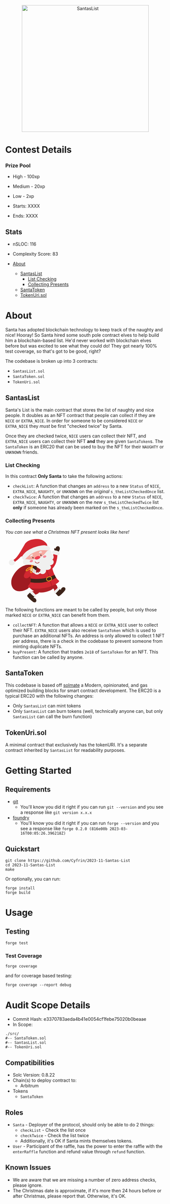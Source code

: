 <p align="center">
<img src="https://res.cloudinary.com/droqoz7lg/image/upload/v1700748703/image_720_transformed_720_djb9ly.png" width="400" alt="SantasList">
<br/>

# Contest Details

### Prize Pool

- High - 100xp
- Medium - 20xp
- Low - 2xp

- Starts: XXXX
- Ends: XXXX

## Stats

- nSLOC: 116
- Complexity Score: 83

- [About](#about)
  - [SantasList](#santaslist)
    - [List Checking](#list-checking)
    - [Collecting Presents](#collecting-presents)
  - [SantaToken](#santatoken)
  - [TokenUri.sol](#tokenurisol)

# About
Santa has adopted blockchain technology to keep track of the naughty and nice! Hooray! So Santa hired some south pole contract elves to help build him a blockchain-based list. He'd never worked with blockchain elves before but was excited to see what they could do! They got nearly 100% test coverage, so that's got to be good, right?

The codebase is broken up into 3 contracts:
- `SantasList.sol` 
- `SantaToken.sol` 
- `TokenUri.sol`

## SantasList 
Santa's List is the main contract that stores the list of naughty and nice people. It doubles as an NFT contract that people can collect if they are `NICE` or `EXTRA_NICE`. In order for someone to be considered `NICE` or `EXTRA_NICE` they *must* be first "checked twice" by Santa. 

Once they are checked twice, `NICE` users can collect their NFT, and `EXTRA_NICE` users can collect their NFT **and** they are given `SantaToken`s. The `SantaToken` is an ERC20 that can be used to buy the NFT for their `NAUGHTY` or `UNKNOWN` friends. 

### List Checking
In this contract **Only Santa** to take the following actions:
- `checkList`: A function that changes an `address` to a new `Status` of `NICE`, `EXTRA_NICE`, `NAUGHTY`, or `UNKNOWN` on the *original* `s_theListCheckedOnce` list. 
- `checkTwice`: A function that changes an `address` to a new `Status` of `NICE`, `EXTRA_NICE`, `NAUGHTY`, or `UNKNOWN` on the *new* `s_theListCheckedTwice` list **only** if someone has already been marked on the `s_theListCheckedOnce`.

### Collecting Presents


*You can see what a Christmas NFT present looks like here!*

<svg xmlns="http://www.w3.org/2000/svg" xmlns:xlink="http://www.w3.org/1999/xlink" width="200" zoomAndPan="magnify" viewBox="0 0 375 374.999991" height="200" preserveAspectRatio="xMidYMid meet" version="1.0"><path fill="#af2026" d="M 298.304688 267.765625 C 302.25 270.484375 304.839844 274.839844 306.273438 279.402344 C 307.71875 283.976562 309.957031 287.96875 310.367188 292.75 C 310.425781 293.453125 288.144531 314.429688 288.363281 313.054688 C 289.007812 309.066406 290.585938 300.964844 287.882812 297.179688 C 285.542969 293.890625 280.394531 290.585938 276.363281 290.324219 C 271.652344 290.03125 267.210938 291.347656 265.660156 291.871094 C 264.109375 292.398438 267.984375 282.429688 269.140625 278.671875 C 272.882812 266.582031 287.414062 260.28125 298.304688 267.765625 " fill-opacity="1" fill-rule="nonzero"/><path fill="#3c2319" d="M 290.789062 313.726562 C 296.960938 320.613281 303.113281 327.515625 309.285156 334.398438 C 310.804688 336.09375 314.136719 337.585938 316.390625 337.234375 C 323.742188 336.050781 352.191406 306.449219 354.238281 300.292969 C 355.304688 297.0625 356.035156 293.507812 354.648438 290.410156 C 352.03125 284.605469 343.859375 283.144531 338.113281 285.921875 C 332.339844 288.714844 328.433594 295 328.480469 301.417969 C 328.492188 302.046875 319.75 292.324219 319.238281 290.996094 C 316.855469 284.855469 302.355469 309.296875 290.789062 313.726562 " fill-opacity="1" fill-rule="nonzero"/><path fill="#f0f0ef" d="M 321.695312 286.316406 C 324.445312 288.859375 324.984375 293.171875 322.851562 295.394531 C 316.460938 302.078125 310.085938 308.742188 303.714844 315.410156 C 301.550781 317.675781 299.226562 320.027344 295.921875 320.644531 C 292.632812 321.273438 288.363281 319.285156 287.019531 315.992188 C 283.976562 308.566406 300.6875 297.367188 305.996094 291.871094 C 309.328125 288.421875 314.984375 280.105469 321.695312 286.316406 " fill-opacity="1" fill-rule="nonzero"/><path fill="#af2026" d="M 198.660156 316.316406 C 196.074219 320.335938 191.804688 323.070312 187.285156 324.664062 C 182.769531 326.257812 178.835938 328.609375 174.085938 329.179688 C 173.382812 329.253906 151.6875 307.675781 153.0625 307.851562 C 157.082031 308.347656 165.226562 309.679688 168.925781 306.855469 C 172.140625 304.402344 175.269531 299.152344 175.402344 295.101562 C 175.546875 290.394531 174.085938 285.996094 173.515625 284.460938 C 172.945312 282.925781 183.019531 286.476562 186.804688 287.515625 C 199.011719 290.863281 205.78125 305.175781 198.660156 316.316406 " fill-opacity="1" fill-rule="nonzero"/><path fill="#3c2319" d="M 152.476562 310.292969 C 145.796875 316.679688 139.101562 323.070312 132.421875 329.457031 C 130.769531 331.023438 129.394531 334.398438 129.820312 336.636719 C 131.238281 343.945312 161.761719 371.429688 167.972656 373.273438 C 171.234375 374.238281 174.800781 374.851562 177.855469 373.359375 C 183.574219 370.554688 184.773438 362.335938 181.820312 356.695312 C 178.835938 351.007812 172.417969 347.308594 166 347.558594 C 165.386719 347.585938 174.816406 338.535156 176.117188 337.980469 C 182.183594 335.410156 157.289062 321.710938 152.476562 310.292969 " fill-opacity="1" fill-rule="nonzero"/><path fill="#f0f0ef" d="M 180.882812 340.292969 C 178.425781 343.113281 174.144531 343.800781 171.835938 341.738281 C 164.964844 335.582031 158.09375 329.414062 151.222656 323.257812 C 148.882812 321.167969 146.457031 318.917969 145.722656 315.644531 C 145.007812 312.367188 146.851562 308.054688 150.09375 306.59375 C 157.40625 303.320312 169.144531 319.648438 174.816406 324.78125 C 178.382812 327.996094 186.878906 333.375 180.882812 340.292969 " fill-opacity="1" fill-rule="nonzero"/><path fill="#af2026" d="M 180.707031 312.71875 C 213.894531 321.125 250.132812 311.214844 268.160156 302.222656 C 296.769531 287.925781 298.378906 263.980469 297.484375 262.734375 C 296.492188 261.363281 281.316406 265.457031 261.144531 267.5625 C 229.066406 270.921875 201.65625 271.523438 169.832031 275.894531 C 159.847656 277.269531 140.386719 276.84375 140.609375 282.382812 C 140.871094 289.050781 170.183594 310.042969 180.707031 312.71875 " fill-opacity="1" fill-rule="nonzero"/><path fill="#9f1b21" d="M 127.113281 151.761719 C 112.21875 156.164062 93.988281 160.738281 73.988281 180.050781 C 63.503906 190.167969 55.933594 199.976562 48.460938 212.476562 C 39.164062 228 35.773438 237.007812 35.160156 255.074219 C 34.546875 273.160156 42.101562 292.324219 57.542969 301.769531 C 74.074219 311.886719 95.464844 309.019531 113.753906 302.617188 C 121.355469 299.941406 128.898438 296.652344 134.964844 291.359375 C 152.433594 276.1875 153.210938 249.59375 150.695312 226.582031 C 149.410156 214.945312 147.640625 203.222656 147.886719 191.480469 C 148.121094 180.503906 154.570312 169.800781 154.949219 159.890625 C 155.605469 142.085938 143.195312 147.011719 127.113281 151.761719 " fill-opacity="1" fill-rule="nonzero"/><path fill="#d32731" d="M 134.421875 282.617188 C 139.363281 290.570312 181.847656 297.601562 227.722656 289.8125 C 273.582031 282.019531 313.800781 261.363281 317.835938 249.242188 C 319.488281 244.285156 310.132812 243.789062 299.808594 227.210938 C 297.078125 222.78125 294.3125 217.839844 291.742188 212.300781 L 291.347656 211.4375 C 274.269531 174.320312 281.566406 169.246094 266.363281 149.789062 C 248.628906 127.128906 211.890625 135.839844 189.085938 147.199219 C 179.480469 151.964844 164.496094 159.523438 157.8125 167.902344 C 140.957031 189.054688 147.40625 216.027344 149.351562 235.542969 C 149.757812 239.636719 149.964844 243.410156 149.730469 246.726562 C 149.511719 249.535156 148.984375 252.238281 148.253906 254.828125 C 144.042969 269.871094 130.226562 275.835938 134.421875 282.617188 " fill-opacity="1" fill-rule="nonzero"/><path fill="#af2026" d="M 273.246094 277.429688 C 264.300781 248.804688 255.367188 220.179688 246.421875 191.554688 L 244.492188 185.34375 L 247.765625 184.320312 L 249.710938 190.53125 C 258.644531 219.15625 267.574219 247.78125 276.523438 276.40625 L 273.246094 277.429688 " fill-opacity="1" fill-rule="nonzero"/><path fill="#3c2319" d="M 148.253906 254.828125 C 154.613281 255.851562 165.839844 258.101562 179.304688 258.160156 C 208.003906 258.277344 239.902344 260.691406 300.320312 228.570312 C 297.574219 224.140625 294.3125 217.839844 291.742188 212.300781 L 291.347656 211.4375 C 277.824219 218.292969 249.828125 229.082031 226.789062 232.402344 C 200.371094 236.21875 169.960938 236.800781 149.128906 232.941406 C 149.539062 237.050781 149.964844 243.410156 149.730469 246.726562 C 149.511719 249.535156 148.984375 252.238281 148.253906 254.828125 " fill-opacity="1" fill-rule="nonzero"/><path fill="#f6ab1f" d="M 262.398438 224.625 C 261.492188 224.625 260.585938 224.753906 259.695312 225.003906 L 252.121094 227.242188 C 247.09375 228.71875 244.183594 234.023438 245.660156 239.066406 C 246.378906 241.507812 248.015625 243.527344 250.238281 244.738281 C 252.472656 245.953125 255.046875 246.246094 257.488281 245.53125 L 265.0625 243.308594 C 270.105469 241.816406 273.011719 236.523438 271.523438 231.480469 C 270.804688 229.023438 269.183594 227.007812 266.960938 225.792969 C 265.527344 225.019531 263.980469 224.625 262.398438 224.625 Z M 254.796875 249.8125 C 252.574219 249.8125 250.382812 249.257812 248.367188 248.160156 C 245.222656 246.4375 242.941406 243.601562 241.933594 240.164062 C 239.84375 233.058594 243.921875 225.574219 251.027344 223.5 L 258.597656 221.277344 C 262.050781 220.265625 265.675781 220.648438 268.816406 222.371094 C 271.976562 224.097656 274.257812 226.933594 275.265625 230.371094 C 277.355469 237.488281 273.261719 244.960938 266.15625 247.035156 L 258.585938 249.257812 C 257.339844 249.636719 256.054688 249.8125 254.796875 249.8125 " fill-opacity="1" fill-rule="nonzero"/><path fill="#3c2319" d="M 289.09375 61.328125 C 288.277344 58.769531 288.625 55.171875 291.214844 54.484375 C 293.160156 53.972656 295.015625 55.523438 296.359375 57.015625 C 297.339844 53.183594 298.917969 49.382812 301.652344 46.503906 C 304.386719 43.636719 308.421875 41.796875 312.339844 42.410156 C 316.609375 43.097656 320.101562 46.636719 321.476562 50.730469 C 322.863281 54.835938 322.382812 59.382812 320.992188 63.492188 C 319.589844 67.585938 317.324219 71.328125 315.074219 75.027344 C 314.050781 76.722656 313.011719 78.417969 311.988281 80.097656 C 311.738281 80.507812 311.460938 80.945312 311.023438 81.152344 C 310.570312 81.371094 310.03125 81.296875 309.53125 81.222656 C 304.808594 80.480469 300.101562 79.746094 295.382812 79.003906 C 290.90625 78.300781 292.472656 75.449219 292.5 72.101562 C 292.542969 68.15625 290.292969 64.980469 289.09375 61.328125 " fill-opacity="1" fill-rule="nonzero"/><path fill="#d32731" d="M 291.242188 74.71875 C 295.03125 75.144531 304.238281 78.316406 305.308594 78.664062 C 311.476562 80.640625 306.316406 119.378906 300.601562 136.71875 C 294.882812 154.042969 284.722656 170.09375 270.484375 181.277344 C 268.351562 182.960938 265.410156 184.566406 263.101562 183.121094 C 261.933594 182.390625 241.320312 135.066406 256.433594 123.0625 C 264.636719 116.558594 271.988281 111.707031 278.128906 102.757812 C 279.664062 100.507812 291.960938 74.804688 291.242188 74.71875 " fill-opacity="1" fill-rule="nonzero"/><path fill="#f0f0ef" d="M 279.929688 70.699219 C 278.1875 72.101562 276.566406 76.3125 276.257812 78.898438 C 275.996094 81.105469 277.222656 83.285156 278.917969 84.703125 C 285.160156 89.953125 296.402344 91.824219 303.976562 94.558594 C 306.945312 95.609375 310.132812 96.691406 313.214844 96.019531 C 319.136719 94.703125 321.550781 87.90625 320.804688 82.453125 C 320.042969 77 315.863281 73.519531 311.050781 71.398438 C 303.976562 68.273438 288.554688 63.796875 279.929688 70.699219 " fill-opacity="1" fill-rule="nonzero"/><path fill="#c22329" d="M 124.832031 179.289062 C 126.792969 175.3125 128.855469 171.191406 132.390625 168.53125 C 135.929688 165.871094 141.382812 165.195312 144.582031 168.238281 C 147.15625 170.679688 147.523438 174.566406 147.742188 178.105469 C 147.945312 181.261719 148.136719 184.421875 148.328125 187.578125 C 148.605469 191.890625 148.824219 196.453125 146.820312 200.28125 C 145.035156 203.734375 141.71875 206.085938 138.53125 208.292969 C 133.679688 211.65625 128.824219 215.035156 123.984375 218.394531 C 122.15625 219.652344 119.964844 220.984375 117.875 220.238281 C 103.226562 215.078125 121.308594 186.46875 124.832031 179.289062 " fill-opacity="1" fill-rule="nonzero"/><path fill="#f6aaa1" d="M 262.941406 73.550781 C 275.265625 112.160156 250.878906 154.453125 208.46875 167.988281 C 166.042969 181.542969 123.574219 160.023438 111.238281 121.414062 C 98.914062 82.789062 121.398438 41.679688 163.808594 28.140625 C 206.21875 14.589844 250.601562 34.925781 262.941406 73.550781 " fill-opacity="1" fill-rule="nonzero"/><path fill="#f0f0ef" d="M 123.195312 150.769531 C 116.425781 155.59375 114.410156 165.621094 118.867188 172.257812 C 123.34375 178.894531 146.324219 167.625 153.558594 163.488281 C 149.511719 171 139.714844 194.582031 147.15625 198.703125 C 154.582031 202.839844 162.917969 201.789062 167.8125 194.773438 C 168.441406 202.386719 176.890625 207.695312 184.582031 209.433594 C 192.273438 211.175781 201.058594 207.722656 205.472656 201.246094 C 211.597656 207.226562 222.082031 208.542969 229.859375 204.316406 C 237.648438 200.078125 242.050781 190.664062 240.089844 182.402344 C 249.007812 182.988281 258.980469 182.214844 265.441406 176.074219 C 271.917969 169.933594 271.039062 157.039062 262.371094 155.050781 C 270.996094 154.816406 279.957031 150.679688 284.066406 143.269531 C 288.171875 135.871094 285.894531 125.390625 278.234375 121.777344 C 284.167969 116.691406 287.046875 108.503906 285.484375 101.136719 C 283.917969 93.765625 277.984375 87.523438 270.527344 85.390625 C 276.128906 79.644531 273.292969 71.925781 266.945312 67.277344 C 260.105469 62.261719 256.449219 64.894531 249.519531 69.074219 C 242.589844 73.269531 233.890625 86.792969 228.191406 92.464844 C 206.511719 114.089844 173.542969 122.054688 142.800781 121.222656 C 132.375 120.945312 116.265625 114.261719 108.621094 124.292969 C 96.382812 140.328125 112.84375 158.136719 123.195312 150.769531 " fill-opacity="1" fill-rule="nonzero"/><path fill="#f04053" d="M 205.925781 105.652344 C 207.503906 110.566406 201.714844 116.820312 193.015625 119.601562 C 184.304688 122.378906 175.984375 120.636719 174.40625 115.710938 C 172.84375 110.800781 178.617188 104.554688 187.332031 101.777344 C 196.027344 99 204.363281 100.726562 205.925781 105.652344 " fill-opacity="1" fill-rule="nonzero"/><path fill="#3c2319" d="M 166.175781 109.351562 C 166.90625 111.648438 166.277344 113.898438 164.757812 114.378906 C 163.238281 114.863281 161.425781 113.402344 160.695312 111.105469 C 159.949219 108.8125 160.59375 106.542969 162.113281 106.0625 C 163.617188 105.578125 165.445312 107.054688 166.175781 109.351562 " fill-opacity="1" fill-rule="nonzero"/><path fill="#f0f0ef" d="M 147.40625 102.289062 C 147.933594 103.3125 148.96875 104.101562 150.183594 103.929688 C 151.777344 103.707031 152.769531 102.042969 153.707031 100.902344 C 155.882812 98.242188 163.136719 98.636719 163.078125 94.175781 C 163.035156 90.609375 157.476562 90.566406 155.140625 91.195312 L 154.378906 91.429688 C 151.761719 92.335938 149.480469 94.878906 148.152344 97.21875 C 147.476562 98.371094 146.921875 99.746094 147.054688 101.105469 C 147.097656 101.5 147.214844 101.910156 147.40625 102.289062 " fill-opacity="1" fill-rule="nonzero"/><path fill="#f0f0ef" d="M 199.40625 79.164062 C 199.480469 80.757812 200.808594 82.246094 202.519531 82.304688 C 203.574219 82.335938 204.566406 81.882812 205.53125 81.445312 C 207.34375 80.609375 209.273438 79.746094 211.234375 79.921875 C 212.8125 80.054688 214.59375 80.816406 215.867188 79.851562 C 216.65625 79.25 216.859375 78.210938 216.714844 77.320312 C 216.4375 75.449219 214.945312 73.898438 213.089844 73.167969 C 208.804688 71.488281 199.1875 73.433594 199.40625 79.164062 " fill-opacity="1" fill-rule="nonzero"/><path fill="#f58393" d="M 163.414062 127.085938 C 164.496094 130.445312 161.105469 134.527344 155.855469 136.207031 C 150.605469 137.875 145.492188 136.515625 144.410156 133.152344 C 143.339844 129.789062 146.734375 125.710938 151.964844 124.027344 C 157.214844 122.347656 162.347656 123.722656 163.414062 127.085938 " fill-opacity="1" fill-rule="nonzero"/><path fill="#f58393" d="M 241.757812 100.347656 C 242.824219 103.707031 239.449219 107.789062 234.199219 109.46875 C 228.953125 111.148438 223.820312 109.777344 222.753906 106.414062 C 221.683594 103.050781 225.0625 98.972656 230.3125 97.289062 C 235.558594 95.625 240.675781 96.984375 241.757812 100.347656 " fill-opacity="1" fill-rule="nonzero"/><path fill="#d32731" d="M 144.628906 180.371094 C 150.882812 175.472656 158.953125 170.519531 166.265625 173.632812 C 166.207031 179.144531 172.507812 183.382812 171.878906 188.851562 C 171.613281 191.175781 170.109375 193.148438 168.660156 195.003906 C 159.21875 207.035156 149.539062 219.289062 136.71875 227.648438 C 124.613281 235.542969 106.207031 231.847656 110.171875 213.761719 C 112.992188 200.898438 134.992188 187.914062 144.628906 180.371094 " fill-opacity="1" fill-rule="nonzero"/><path fill="#3c2319" d="M 213.25 94.324219 C 213.980469 96.617188 213.339844 98.871094 211.832031 99.351562 C 210.3125 99.835938 208.484375 98.371094 207.753906 96.078125 C 207.023438 93.78125 207.652344 91.53125 209.171875 91.035156 C 210.691406 90.550781 212.519531 92.027344 213.25 94.324219 " fill-opacity="1" fill-rule="nonzero"/><path fill="#9f1b21" d="M 142.421875 170.386719 C 151.28125 167.097656 161.441406 163.882812 169.832031 168.238281 C 170.589844 168.632812 171.484375 169.101562 172.242188 168.707031 C 172.625 168.515625 172.886719 168.136719 173.121094 167.769531 C 174.101562 166.265625 175.078125 164.773438 176.042969 163.265625 C 176.484375 162.625 176.921875 161.90625 176.878906 161.132812 C 176.789062 159.773438 175.34375 158.984375 174.085938 158.472656 C 157.976562 152.054688 138.851562 150.621094 121.75 153.457031 C 116.867188 154.261719 111.515625 158.28125 109.511719 162.800781 C 108.359375 165.417969 109.820312 165.578125 110.140625 168.429688 C 111.148438 177.300781 108.546875 188.601562 118.664062 182.550781 C 126.558594 177.828125 133.664062 173.601562 142.421875 170.386719 " fill-opacity="1" fill-rule="nonzero"/><path fill="#9f1b21" d="M 183.851562 200.152344 C 186.410156 200.328125 186.277344 196.132812 186.804688 195.679688 C 189.84375 193.0625 193.238281 200.429688 195.839844 199.316406 C 198.0625 198.382812 196.644531 196.304688 196.863281 194.960938 C 197.300781 192.332031 198.660156 192.667969 200.019531 192.726562 C 200.882812 192.753906 201.671875 193.207031 202.519531 193.367188 C 205.195312 193.894531 206.570312 191.453125 205.632812 188.878906 C 205.28125 187.886719 203.980469 185.460938 205.0625 184.625 C 206.410156 183.589844 209.476562 185.371094 209.640625 184.113281 C 209.785156 182.871094 208.96875 181.714844 208.117188 180.78125 C 204.652344 176.964844 200.152344 174.277344 195.707031 171.644531 C 189.523438 167.972656 180.621094 159.335938 181.453125 171.191406 C 182.125 180.796875 180.691406 199.933594 183.851562 200.152344 " fill-opacity="1" fill-rule="nonzero"/><path fill="#9f1b21" d="M 121.03125 187.753906 C 121.75 186.597656 122.449219 185.429688 123.195312 184.304688 C 126.527344 179.347656 131.148438 175.371094 136.265625 172.300781 C 130.828125 171.730469 125.433594 174.773438 122.128906 179.128906 C 118.957031 183.308594 116.851562 189.261719 116.703125 194.507812 C 117.816406 192.066406 119.601562 190.035156 121.03125 187.753906 " fill-opacity="1" fill-rule="nonzero"/><path fill="#7f181b" d="M 169.597656 163.96875 C 165.839844 161.820312 161.292969 160.929688 156.996094 160.8125 C 152.476562 160.695312 147.988281 161.453125 143.675781 162.742188 C 139.117188 164.085938 134.730469 166 130.417969 168.019531 C 125.914062 170.125 121.425781 172.300781 116.925781 174.449219 C 112.347656 176.628906 107.773438 178.835938 103.195312 181.03125 C 102.625 181.308594 102.054688 181.585938 101.488281 181.863281 C 100.84375 182.183594 101.398438 183.132812 102.054688 182.828125 C 106.589844 180.722656 111.105469 178.558594 115.625 176.394531 C 120.097656 174.261719 124.554688 172.113281 129.042969 169.992188 C 133.269531 167.972656 137.523438 166.015625 141.96875 164.523438 C 146.222656 163.105469 150.605469 162.125 155.09375 161.996094 C 159.335938 161.878906 163.660156 162.492188 167.566406 164.21875 C 168.0625 164.4375 168.558594 164.671875 169.054688 164.90625 C 169.683594 165.195312 170.210938 164.320312 169.597656 163.96875 " fill-opacity="1" fill-rule="nonzero"/><path fill="#7f181b" d="M 171.789062 162.40625 C 168.207031 160.125 164.277344 158.414062 160.195312 157.242188 C 156.132812 156.089844 151.894531 155.503906 147.683594 155.535156 C 143.09375 155.5625 138.5625 156.394531 134.144531 157.582031 C 129.644531 158.777344 125.199219 160.242188 120.785156 161.703125 C 116.382812 163.136719 112.027344 164.714844 107.875 166.746094 C 107.347656 166.996094 106.835938 167.257812 106.324219 167.519531 C 105.683594 167.859375 106.253906 168.824219 106.910156 168.5 C 110.960938 166.453125 115.230469 164.847656 119.527344 163.382812 C 123.882812 161.921875 128.285156 160.503906 132.699219 159.230469 C 137.027344 158.003906 141.457031 156.996094 145.972656 156.789062 C 150.125 156.585938 154.304688 156.996094 158.355469 157.976562 C 162.902344 159.070312 167.230469 160.914062 171.207031 163.382812 C 171.835938 163.777344 172.402344 162.800781 171.789062 162.40625 " fill-opacity="1" fill-rule="nonzero"/><path fill="#7f181b" d="M 191.480469 189.070312 C 190.09375 184.113281 187.785156 179.421875 184.773438 175.269531 C 183.910156 174.101562 183.03125 172.871094 182.007812 171.847656 C 181.570312 171.425781 180.738281 172.007812 181.132812 172.507812 C 181.890625 173.5 182.738281 174.4375 183.484375 175.445312 C 184.246094 176.46875 184.960938 177.519531 185.621094 178.601562 C 186.949219 180.738281 188.089844 183.003906 189.027344 185.34375 C 189.566406 186.65625 190.019531 187.988281 190.445312 189.347656 C 190.648438 190.019531 191.671875 189.742188 191.480469 189.070312 " fill-opacity="1" fill-rule="nonzero"/><path fill="#7f181b" d="M 194.960938 180.519531 C 193.484375 178.691406 191.789062 177.007812 190.0625 175.414062 C 188.324219 173.808594 186.496094 172.316406 184.597656 170.914062 L 183.835938 171.101562 L 184.042969 171.863281 C 185.898438 173.238281 187.667969 174.730469 189.363281 176.308594 C 191.058594 177.886719 192.621094 179.582031 194.1875 181.292969 C 194.667969 181.820312 195.398438 181.058594 194.960938 180.519531 " fill-opacity="1" fill-rule="nonzero"/><path fill="#7f181b" d="M 197.039062 175.035156 C 194.84375 173.835938 192.578125 172.753906 190.34375 171.628906 C 188.105469 170.503906 185.882812 169.378906 183.632812 168.28125 C 183.003906 167.988281 182.460938 168.894531 183.078125 169.21875 C 185.296875 170.371094 187.535156 171.496094 189.773438 172.625 C 192.007812 173.75 194.214844 174.917969 196.496094 175.972656 C 197.109375 176.265625 197.667969 175.371094 197.039062 175.035156 " fill-opacity="1" fill-rule="nonzero"/><path fill="#3c2319" d="M 163.675781 163.035156 C 164.128906 162.550781 165.636719 161.878906 166.277344 162.054688 C 167.40625 162.359375 167.007812 164.304688 166.820312 165.109375 C 166.441406 163.691406 167.683594 162.390625 168.882812 161.527344 C 170.824219 160.125 172.972656 158.953125 175.328125 158.472656 C 177.683594 158.003906 180.238281 158.28125 182.257812 159.582031 C 184.15625 160.824219 185.402344 162.886719 186.117188 165.035156 C 187.449219 169.011719 187.066406 173.53125 185.109375 177.230469 C 183.132812 180.941406 179.613281 183.777344 175.578125 184.917969 C 174.84375 185.136719 161.863281 173.457031 161.148438 172.460938 C 159.65625 170.386719 161.703125 165.125 163.675781 163.035156 " fill-opacity="1" fill-rule="nonzero"/><path fill="#deddda" d="M 150.8125 168.996094 C 148.882812 169.4375 146.046875 172.113281 144.863281 174.011719 C 143.867188 175.636719 144.101562 177.796875 144.992188 179.539062 C 148.269531 185.984375 156.863281 191.671875 162.140625 196.644531 C 164.203125 198.585938 166.441406 200.632812 169.21875 201.261719 C 174.566406 202.460938 178.984375 198.074219 180.296875 193.542969 C 181.613281 189.011719 179.421875 184.726562 176.207031 181.261719 C 171.484375 176.175781 160.371094 166.878906 150.8125 168.996094 " fill-opacity="1" fill-rule="nonzero"/><path fill="#f6ab1f" d="M 163.164062 152.640625 C 158.382812 155.636719 156.089844 161.25 156.863281 166.730469 C 157.140625 168.765625 160.738281 168.3125 160.460938 166.25 C 159.917969 162.140625 161.601562 158.195312 165.023438 155.824219 C 166.964844 154.496094 165.195312 151.367188 163.164062 152.640625 " fill-opacity="1" fill-rule="nonzero"/><path fill="#f6ab1f" d="M 157.859375 163.046875 C 156.601562 160.109375 156.542969 156.9375 157.113281 153.851562 C 157.523438 151.558594 154.21875 150.5625 153.558594 152.871094 C 152.40625 156.894531 153.09375 161.105469 154.757812 164.859375 C 155.710938 166.980469 158.765625 165.136719 157.859375 163.046875 " fill-opacity="1" fill-rule="nonzero"/><path fill="#f6ab1f" d="M 141.03125 176.21875 C 138.984375 177.929688 136.878906 179.582031 134.714844 181.175781 C 132.625 182.738281 130.476562 184.507812 128.121094 185.679688 C 126.71875 186.378906 123.75 186.527344 124.964844 184.1875 C 125.988281 182.226562 127.699219 180.460938 129.234375 178.894531 C 132.464844 175.648438 136.28125 173.046875 140.445312 171.132812 C 143.355469 169.800781 146.441406 168.882812 149.582031 168.339844 C 146.777344 171 144.027344 173.71875 141.03125 176.21875 Z M 155.402344 164.070312 C 144.421875 163.882812 133.503906 168.632812 125.945312 176.554688 C 124.085938 178.484375 121.691406 180.957031 120.871094 183.558594 C 120.007812 186.277344 121.457031 188.878906 124.085938 189.84375 C 126.808594 190.855469 129.511719 189.65625 131.777344 188.148438 C 134.421875 186.394531 136.980469 184.496094 139.496094 182.566406 C 142.316406 180.386719 145.050781 178.105469 147.710938 175.722656 C 150.476562 173.253906 153.324219 170.722656 155.664062 167.828125 L 155.722656 167.769531 C 157.785156 167.40625 157.683594 164.101562 155.402344 164.070312 " fill-opacity="1" fill-rule="nonzero"/><path fill="#f6ab1f" d="M 157.464844 181 C 157.300781 183.457031 157.070312 185.898438 156.761719 188.339844 C 156.5 190.355469 156.277344 192.460938 155.636719 194.40625 C 155.242188 195.546875 154.511719 197.109375 153.105469 197.125 C 151.074219 197.140625 150.167969 194.699219 149.964844 193.074219 C 149.453125 188.953125 150.269531 184.347656 151.324219 180.371094 C 152.550781 175.738281 154.597656 171.335938 157.550781 167.535156 C 157.769531 172.023438 157.742188 176.511719 157.464844 181 Z M 161.351562 166.25 C 161.234375 164.1875 158.515625 163.835938 157.710938 165.226562 C 157.140625 164.246094 155.871094 163.75 154.933594 164.859375 C 151.585938 168.894531 149.234375 173.601562 147.800781 178.632812 C 146.425781 183.441406 145.433594 189.097656 146.222656 194.085938 C 146.9375 198.617188 151.777344 203.175781 156.324219 199.976562 C 160.269531 197.199219 160.359375 190.925781 160.839844 186.644531 C 161.601562 179.875 161.761719 173.0625 161.351562 166.25 " fill-opacity="1" fill-rule="nonzero"/><path fill="#f6ab1f" d="M 162.214844 163.472656 L 162.023438 163.035156 L 161.558594 162.523438 L 161.160156 162.289062 L 160.460938 162.140625 L 159.976562 162.199219 L 159.539062 162.390625 L 159.027344 162.859375 L 158.707031 163.472656 L 158.632812 164.160156 L 158.632812 164.40625 L 158.792969 165.109375 L 159.175781 165.707031 L 159.757812 166.089844 L 160.460938 166.234375 L 160.941406 166.175781 L 161.746094 165.707031 C 162.070312 165.34375 162.273438 164.90625 162.273438 164.40625 L 162.273438 164.160156 L 162.214844 163.472656 " fill-opacity="1" fill-rule="nonzero"/><path fill="#f6ab1f" d="M 159.875 154.335938 C 158.398438 157.59375 157.769531 161.292969 158.207031 164.875 C 158.488281 167.113281 161.953125 167.242188 161.820312 164.875 C 161.644531 161.660156 162.082031 158.75 163.105469 155.695312 C 163.734375 153.824219 160.707031 152.507812 159.875 154.335938 " fill-opacity="1" fill-rule="nonzero"/><path fill="#b72225" d="M 198.804688 136.074219 C 195.925781 139.277344 191.613281 141.015625 187.300781 140.402344 C 183.148438 139.789062 179.566406 137.085938 177.636719 133.414062 C 176.773438 131.777344 174.332031 133.210938 175.167969 134.863281 C 177.449219 139.378906 181.890625 142.667969 186.921875 143.398438 C 192.125 144.144531 197.460938 142.128906 200.96875 138.253906 C 202.285156 136.792969 200.121094 134.613281 198.804688 136.074219 " fill-opacity="1" fill-rule="nonzero"/><path fill="#d32731" d="M 209.726562 2.761719 C 201.644531 0.4375 193.148438 -0.101562 184.742188 0.015625 C 158.28125 0.410156 128.445312 7.351562 113.925781 32.175781 C 107.800781 42.660156 101.675781 53.125 95.550781 63.59375 C 87.203125 77.875 78.796875 92.234375 68.125 104.863281 C 57.453125 117.496094 44.3125 128.445312 28.785156 134.160156 C 33.492188 134.847656 33.988281 142.902344 38.683594 143.691406 C 40.363281 143.96875 42 143.152344 43.507812 142.332031 C 60.171875 133.238281 75.363281 121.441406 88.285156 107.523438 C 89.996094 105.667969 91.78125 103.722656 94.148438 102.832031 C 99.484375 100.859375 104.953125 105.023438 109.132812 108.882812 C 127.917969 85.742188 153.707031 68.375 182.199219 59.660156 C 194.773438 55.816406 207.78125 53.652344 220.808594 52.058594 C 228.894531 51.078125 244.855469 53.140625 247.605469 43.097656 C 252.371094 25.597656 223.015625 6.578125 209.726562 2.761719 " fill-opacity="1" fill-rule="nonzero"/><path fill="#f0f0ef" d="M 118.3125 118.253906 C 130.285156 103.753906 148.558594 88.007812 165.8125 80.507812 C 185.632812 71.882812 198.820312 65.933594 217.941406 65.492188 C 225.984375 65.320312 236.496094 65.347656 244.476562 66.3125 C 251.421875 67.160156 259.929688 67.058594 263.570312 61.09375 C 267.035156 55.40625 263.335938 47.527344 257.515625 44.265625 C 251.714844 41.019531 235.601562 35.933594 228.964844 36.460938 C 192.636719 39.3125 161.730469 48.855469 130.667969 68.828125 C 119.03125 76.296875 107.65625 88.445312 100.492188 100.375 C 92.320312 114 108.78125 129.773438 118.3125 118.253906 " fill-opacity="1" fill-rule="nonzero"/><path fill="#f0f0ef" d="M 21.167969 142.667969 C 23.375 151.703125 32.894531 157.128906 42.425781 154.800781 C 51.957031 152.476562 57.890625 143.269531 55.699219 134.234375 C 53.492188 125.199219 43.972656 119.773438 34.441406 122.097656 C 24.910156 124.425781 18.976562 133.632812 21.167969 142.667969 " fill-opacity="1" fill-rule="nonzero"/></svg>

The following functions are meant to be called by people, but only those marked `NICE` or `EXTRA_NICE` can benefit from them.

- `collectNFT`: A function that allows a `NICE` or `EXTRA_NICE` user to collect their NFT. `EXTRA_NICE` users also receive `SantaToken` which is used to purchase an additional NFTs. An address is only allowed to collect 1 NFT per address, there is a check in the codebase to prevent someone from minting duplicate NFTs. 
- `buyPresent`: A function that trades `2e18` of `SantaToken` for an NFT. This function can be called by anyone. 

## SantaToken
This codebase is based off [solmate](https://github.com/transmissions11/solmate) a Modern, opinionated, and gas optimized building blocks for smart contract development. The ERC20 is a typical ERC20 with the following changes:
- Only `SantasList` can mint tokens
- Only `SantasList` can burn tokens (well, technically anyone can, but only `SantasList` can call the burn function)

## TokenUri.sol
A minimal contract that exclusively has the tokenURI. It's a separate contract inherited by `SantasList` for readability purposes. 


# Getting Started

## Requirements

- [git](https://git-scm.com/book/en/v2/Getting-Started-Installing-Git)
  - You'll know you did it right if you can run `git --version` and you see a response like `git version x.x.x`
- [foundry](https://getfoundry.sh/)
  - You'll know you did it right if you can run `forge --version` and you see a response like `forge 0.2.0 (816e00b 2023-03-16T00:05:26.396218Z)`

## Quickstart

```
git clone https://github.com/Cyfrin/2023-11-Santas-List
cd 2023-11-Santas-List
make
```

Or optionally, you can run:
```
forge install
forge build
```

# Usage

## Testing

```
forge test
```

### Test Coverage

```
forge coverage
```

and for coverage based testing:

```
forge coverage --report debug
```


# Audit Scope Details

- Commit Hash: e3370783aeda4b41e0054cf1febe75020b0beaae
- In Scope:

```
./src/
#-- SantaToken.sol
#-- SantasList.sol
#-- TokenUri.sol
```

## Compatibilities

- Solc Version: 0.8.22
- Chain(s) to deploy contract to: 
  - Arbitrum
- Tokens
  - `SantaToken`

## Roles

- `Santa` - Deployer of the protocol, should only be able to do 2 things:
  - `checkList` - Check the list once
  - `checkTwice` - Check the list twice
  - Additionally, it's OK if Santa mints themselves tokens. 
- `User` - Participant of the raffle, has the power to enter the raffle with the `enterRaffle` function and refund value through `refund` function.

## Known Issues

- We are aware that we are missing a number of zero address checks, please ignore.
- The Christmas date is approximate, if it's more then 24 hours before or after Christmas, please report that. Otherwise, it's OK.